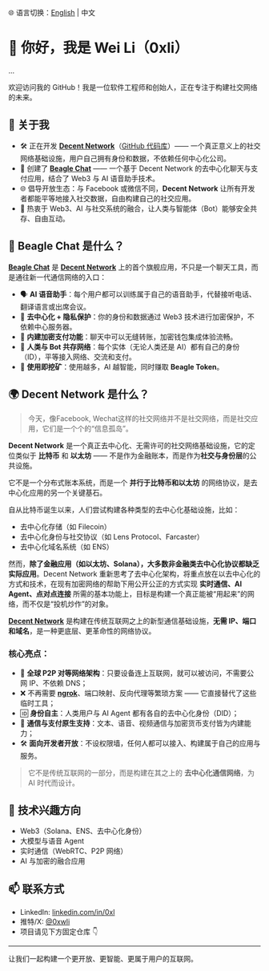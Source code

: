 🌐 语言切换：[English](./README.md) | 中文

# 👋 你好，我是 Wei Li（0xli）
...

欢迎访问我的 GitHub！我是一位软件工程师和创始人，正在专注于构建社交网络的未来。

## 🧠 关于我

- 🛠 正在开发 **[Decent Network](https://decent.network)**（[GitHub 代码库](https://github.com/decentnetworks)）—— 一个真正意义上的社交网络基础设施，用户自己拥有身份和数据，不依赖任何中心化公司。
- 💬 创建了 **[Beagle Chat](https://beagle.chat)** —— 一个基于 Decent Network 的去中心化聊天与支付应用，结合了 Web3 与 AI 语音助手技术。
- 🌐 倡导开放生态：与 Facebook 或微信不同，**Decent Network** 让所有开发者都能平等地接入社交数据，自由构建自己的社交应用。
- 🌱 热衷于 Web3、AI 与社交系统的融合，让人类与智能体（Bot）能够安全共存、自由互动。

## 💬 Beagle Chat 是什么？

**[Beagle Chat](https://beagle.chat)** 是 **[Decent Network](https://decent.network)** 上的首个旗舰应用，不只是一个聊天工具，而是通往新一代通信网络的入口：

- 🗣️ **AI 语音助手**：每个用户都可以训练属于自己的语音助手，代替接听电话、翻译语言或出席会议。
- 🔐 **去中心化 + 隐私保护**：你的身份和数据通过 Web3 技术进行加密保护，不依赖中心服务器。
- 💸 **内建加密支付功能**：聊天中可以无缝转账，加密钱包集成体验流畅。
- 🤖 **人类与 Bot 共存网络**：每个实体（无论人类还是 AI）都有自己的身份（ID），平等接入网络、交流和支付。
- 🎁 **使用即挖矿**：使用越多，AI 越智能，同时赚取 **Beagle Token**。

## 🌍 Decent Network 是什么？

> 今天，像Facebook, Wechat这样的社交网络并不是社交网络，而是社交应用，它们是一个个的“信息孤岛”。

**Decent Network** 是一个真正去中心化、无需许可的社交网络基础设施，它的定位类似于 **比特币** 和 **以太坊** —— 不是作为金融账本，而是作为**社交与身份层**的公共设施。

它不是一个分布式账本系统，而是一个 **并行于比特币和以太坊** 的网络协议，是去中心化应用的另一个关键基石。

自从比特币诞生以来，人们尝试构建各种类型的去中心化基础设施，比如：
- 去中心化存储（如 Filecoin）
- 去中心化身份与社交协议（如 Lens Protocol、Farcaster）
- 去中心化域名系统（如 ENS）

然而，**除了金融应用（如以太坊、Solana），大多数非金融类去中心化协议都缺乏实际应用**。Decent Network 重新思考了去中心化架构，将重点放在以去中心化的方式和技术，在现有加密网络的帮助下用公开公正的方式实现 **实时通信、AI Agent、点对点连接** 所需的基本功能上，目标是构建一个真正能被“用起来”的网络，而不仅是“投机炒作”的对象。

**[Decent Network](https://decent.network)** 是构建在传统互联网之上的新型通信基础设施，**无需 IP、端口和域名**，是一种更底层、更革命性的网络协议。

### 核心亮点：

- 🔗 **全球 P2P 对等网络架构**：只要设备连上互联网，就可以被访问，不需要公网 IP、不依赖 DNS；
- ❌ 不再需要 **[ngrok](https://github.com/NGROK)**、端口映射、反向代理等繁琐方案 —— 它直接替代了这些临时工具；
- 🆔 **身份自主**：人类用户与 AI Agent 都有各自的去中心化身份（DID）；
- 💬 **通信与支付原生支持**：文本、语音、视频通信与加密货币支付皆为内建能力；
- 🛠️ **面向开发者开放**：不设权限墙，任何人都可以接入、构建属于自己的应用与服务。

> 它不是传统互联网的一部分，而是构建在其之上的 **去中心化通信网络**，为 AI 时代而设计。

## 🔧 技术兴趣方向

- Web3（Solana、ENS、去中心化身份）
- 大模型与语音 Agent
- 实时通信（WebRTC、P2P 网络）
- AI 与加密的融合应用

## 📫 联系方式

- LinkedIn: [linkedin.com/in/0xl](https://linkedin.com/in/0xl)
- 推特/X: [@0xwli](https://x.com/0xwli)
- 项目请见下方固定仓库 👇

---

让我们一起构建一个更开放、更智能、更属于用户的互联网。
